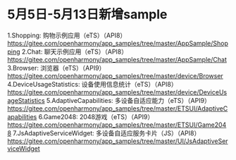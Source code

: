 # 5月5日-5月13日新增sample
1.Shopping: 购物示例应用（eTS）（API8）https://gitee.com/openharmony/app_samples/tree/master/AppSample/Shopping
2.Chat: 聊天示例应用（eTS）（API8）https://gitee.com/openharmony/app_samples/tree/master/AppSample/Chat 
3.Browser: 浏览器（eTS）（API9）https://gitee.com/openharmony/app_samples/tree/master/device/Browser
4.DeviceUsageStatistics: 设备使用信息统计（eTS）（API8）https://gitee.com/openharmony/app_samples/tree/master/device/DeviceUsageStatistics
5.AdaptiveCapabilities: 多设备自适应能力（eTS）（API9）https://gitee.com/openharmony/app_samples/tree/master/ETSUI/AdaptiveCapabilities
6.Game2048: 2048游戏（eTS）（API9）https://gitee.com/openharmony/app_samples/tree/master/ETSUI/Game2048
7.JsAdaptiveServiceWidget: 多设备自适应服务卡片（JS）（API8）https://gitee.com/openharmony/app_samples/tree/master/UI/JsAdaptiveServiceWidget